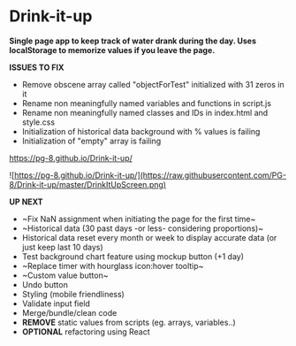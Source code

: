 # Drink-it-up

**Single page app to keep track of water drank during the day. Uses localStorage to memorize values if you leave the page.**

**ISSUES TO FIX**

- Remove obscene array called "objectForTest" initialized with 31 zeros in it
- Rename non meaningfully named variables and functions in script.js
- Rename non meaningfully named classes and IDs in index.html and style.css
- Initialization of historical data background with % values is failing
- Initialization of "empty" array is failing

https://pg-8.github.io/Drink-it-up/

![https://pg-8.github.io/Drink-it-up/](https://raw.githubusercontent.com/PG-8/Drink-it-up/master/DrinkItUpScreen.png)

**UP NEXT**

- ~Fix NaN assignment when initiating the page for the first time~
- ~Historical data (30 past days -or less- considering proportions)~
- Historical data reset every month or week to display accurate data (or just keep last 10 days)
- Test background chart feature using mockup button (+1 day)
- ~Replace timer with hourglass icon:hover tooltip~
- ~Custom value button~
- Undo button
- Styling (mobile friendliness)
- Validate input field
- Merge/bundle/clean code
- **REMOVE** static values from scripts (eg. arrays, variables..)
- **OPTIONAL** refactoring using React

